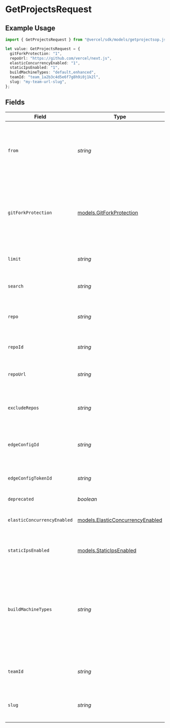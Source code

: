 # GetProjectsRequest

## Example Usage

```typescript
import { GetProjectsRequest } from "@vercel/sdk/models/getprojectsop.js";

let value: GetProjectsRequest = {
  gitForkProtection: "1",
  repoUrl: "https://github.com/vercel/next.js",
  elasticConcurrencyEnabled: "1",
  staticIpsEnabled: "1",
  buildMachineTypes: "default,enhanced",
  teamId: "team_1a2b3c4d5e6f7g8h9i0j1k2l",
  slug: "my-team-url-slug",
};
```

## Fields

| Field                                                                                                                                 | Type                                                                                                                                  | Required                                                                                                                              | Description                                                                                                                           | Example                                                                                                                               |
| ------------------------------------------------------------------------------------------------------------------------------------- | ------------------------------------------------------------------------------------------------------------------------------------- | ------------------------------------------------------------------------------------------------------------------------------------- | ------------------------------------------------------------------------------------------------------------------------------------- | ------------------------------------------------------------------------------------------------------------------------------------- |
| `from`                                                                                                                                | *string*                                                                                                                              | :heavy_minus_sign:                                                                                                                    | Query only projects updated after the given timestamp or continuation token.                                                          |                                                                                                                                       |
| `gitForkProtection`                                                                                                                   | [models.GitForkProtection](../models/gitforkprotection.md)                                                                            | :heavy_minus_sign:                                                                                                                    | Specifies whether PRs from Git forks should require a team member's authorization before it can be deployed                           | 1                                                                                                                                     |
| `limit`                                                                                                                               | *string*                                                                                                                              | :heavy_minus_sign:                                                                                                                    | Limit the number of projects returned                                                                                                 |                                                                                                                                       |
| `search`                                                                                                                              | *string*                                                                                                                              | :heavy_minus_sign:                                                                                                                    | Search projects by the name field                                                                                                     |                                                                                                                                       |
| `repo`                                                                                                                                | *string*                                                                                                                              | :heavy_minus_sign:                                                                                                                    | Filter results by repo. Also used for project count                                                                                   |                                                                                                                                       |
| `repoId`                                                                                                                              | *string*                                                                                                                              | :heavy_minus_sign:                                                                                                                    | Filter results by Repository ID.                                                                                                      |                                                                                                                                       |
| `repoUrl`                                                                                                                             | *string*                                                                                                                              | :heavy_minus_sign:                                                                                                                    | Filter results by Repository URL.                                                                                                     | https://github.com/vercel/next.js                                                                                                     |
| `excludeRepos`                                                                                                                        | *string*                                                                                                                              | :heavy_minus_sign:                                                                                                                    | Filter results by excluding those projects that belong to a repo                                                                      |                                                                                                                                       |
| `edgeConfigId`                                                                                                                        | *string*                                                                                                                              | :heavy_minus_sign:                                                                                                                    | Filter results by connected Edge Config ID                                                                                            |                                                                                                                                       |
| `edgeConfigTokenId`                                                                                                                   | *string*                                                                                                                              | :heavy_minus_sign:                                                                                                                    | Filter results by connected Edge Config Token ID                                                                                      |                                                                                                                                       |
| `deprecated`                                                                                                                          | *boolean*                                                                                                                             | :heavy_minus_sign:                                                                                                                    | N/A                                                                                                                                   |                                                                                                                                       |
| `elasticConcurrencyEnabled`                                                                                                           | [models.ElasticConcurrencyEnabled](../models/elasticconcurrencyenabled.md)                                                            | :heavy_minus_sign:                                                                                                                    | Filter results by projects with elastic concurrency enabled                                                                           | 1                                                                                                                                     |
| `staticIpsEnabled`                                                                                                                    | [models.StaticIpsEnabled](../models/staticipsenabled.md)                                                                              | :heavy_minus_sign:                                                                                                                    | Filter results by projects with Static IPs enabled                                                                                    | 1                                                                                                                                     |
| `buildMachineTypes`                                                                                                                   | *string*                                                                                                                              | :heavy_minus_sign:                                                                                                                    | Filter results by build machine types. Accepts comma-separated values. Use \"default\" for projects without a build machine type set. | default,enhanced                                                                                                                      |
| `teamId`                                                                                                                              | *string*                                                                                                                              | :heavy_minus_sign:                                                                                                                    | The Team identifier to perform the request on behalf of.                                                                              | team_1a2b3c4d5e6f7g8h9i0j1k2l                                                                                                         |
| `slug`                                                                                                                                | *string*                                                                                                                              | :heavy_minus_sign:                                                                                                                    | The Team slug to perform the request on behalf of.                                                                                    | my-team-url-slug                                                                                                                      |